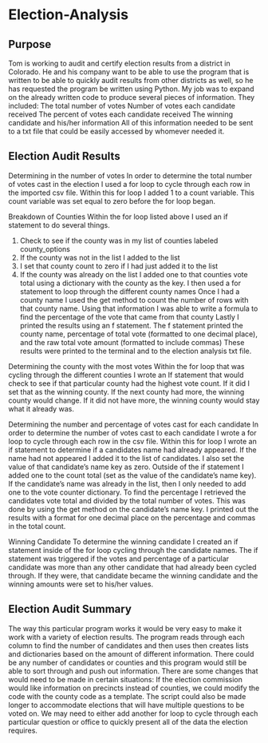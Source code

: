 # Election-Analysis

## Purpose
Tom is working to audit and certify election results from a district in Colorado.  He and his company want to be able to use the program that is written to be able to quickly audit results from other districts as well, so he has requested the program be written using Python.  My job was to expand on the already written code to produce several pieces of information.  They included:
The total number of votes
Number of votes each candidate received
The percent of votes each candidate received
The winning candidate and his/her information
All of this information needed to be sent to a txt file that could be easily accessed by whomever needed it.

## Election Audit Results
Determining in the number of votes
In order to determine the total number of votes cast in the election I used a for loop to cycle through each row in the imported csv file.  Within this for loop I added 1 to a count variable.  This count variable was set equal to zero before the for loop began.  

Breakdown of Counties
Within the for loop listed above I used an if statement to do several things. 
1.	Check to see if the county was in my list of counties labeled county_options
2.	If the county was not in the list I added to the list
3.	I set that county count to zero if I had just added it to the list
4.	If the county was already on the list I added one to that counties vote total using a dictionary with the county as the key.
I then used a for statement to loop through the different county names
Once I had a county name I used the get method to count the number of rows with that county name.
Using that information I was able to write a formula to find the percentage of the vote that came from that county
Lastly I printed the results using an f statement.  The f statement printed the county name, percentage of total vote (formatted to one decimal place), and the raw total vote amount (formatted to include commas) These results were printed to the terminal and to the election analysis txt file.

Determining the county with the most votes
 Within the for loop that was cycling through the different counties I wrote an If statement that would check to see if that particular county had the highest vote count.  If it did I set that as the winning county.  If the next county had more, the winning county would change.  If it did not have more, the winning county would stay what it already was.


Determining the number and percentage of votes cast for each candidate
In order to determine the number of votes cast to each candidate I wrote a for loop to cycle through each row in the csv file.  Within this for loop I wrote an if statement to determine if a candidates name had already appeared.  If the name had not appeared I added it to the list of candidates.  I also set the value of that candidate’s name key as zero.  Outside of the if statement I added one to the count total (set as the value of the candidate’s name key).  If the candidate’s name was already in the list, then I only needed to add one to the vote counter dictionary. 
To find the percentage I retrieved the candidates vote total and divided by the total number of votes.  This was done by using the get method on the candidate’s name key.  I printed out the results with a format for one decimal place on the percentage and commas in the total count.

Winning Candidate
To determine the winning candidate I created an if statement inside of the for loop cycling through the candidate names.  The if statement was triggered if the votes and percentage of a particular candidate was more than any other candidate that had already been cycled through.  If they were, that candidate became the winning candidate and the winning amounts were set to his/her values.

## Election Audit Summary
The way this particular program works it would be very easy to make it work with a variety of election results.  The program reads through each column to find the number of candidates and then uses then creates lists and dictionaries based on the amount of different information.  There could be any number of candidates or counties and this program would still be able to sort through and push out information.  There are some changes that would need to be made in certain situations:
If the election commission would like information on precincts instead of counties, we could modify the code with the county code as a template.
The script could also be made longer to accommodate elections that will have multiple questions to be voted on.  We may need to either add another for loop to cycle through each particular question or office to quickly present all of the data the election requires.
